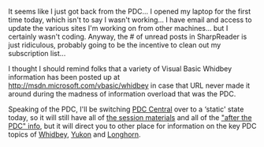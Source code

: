 It seems like I just got back from the PDC... I opened my laptop for the first time today, which isn't to say I wasn't working... I have email and access to update the various sites I'm working on from other machines... but I certainly wasn't coding. Anyway, the # of unread posts in SharpReader is just ridiculous, probably going to be the incentive to clean out my subscription list...

I thought I should remind folks that a variety of Visual Basic Whidbey information has been posted up at <http://msdn.microsoft.com/vbasic/whidbey> in case that URL never made it around during the madness of information overload that was the PDC.

Speaking of the PDC, I'll be switching [PDC Central](http://msdn.microsoft.com/events/pdc/) over to a &#8216;static' state today, so it will still have all of [the session materials](http://msdn.microsoft.com/events/pdc/agendaandsessions/sessions) and all of the ["after the PDC" info](http://msdn.microsoft.com/events/pdc/after/), but it will direct you to other place for information on the key PDC topics of [Whidbey](http://msdn.microsoft.com/vstudio/productinfo/roadmap.aspx), [Yukon](http://msdn.microsoft.com/sql) and [Longhorn](http://msdn.microsoft.com/longhorn).